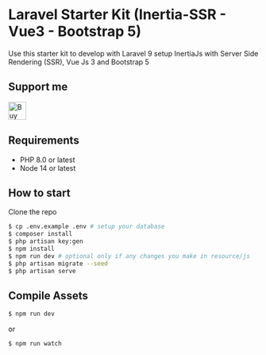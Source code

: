 # Laravel Starter Kit (Inertia-SSR - Vue3 - Bootstrap 5)

Use this starter kit to develop with Laravel 9 setup InertiaJs with Server Side Rendering (SSR), Vue Js 3 and Bootstrap 5

## Support me

<a href='https://ko-fi.com/J3J4BZD4N' target='_blank'><img height='36' style='border:0px;height:36px;' src='https://cdn.ko-fi.com/cdn/kofi2.png?v=3' border='0' alt='Buy Me a Coffee at ko-fi.com' /></a>

## Requirements

* PHP 8.0 or latest
* Node 14 or latest

## How to start 
Clone the repo 
```bash
$ cp .env.example .env # setup your database
$ composer install
$ php artisan key:gen
$ npm install
$ npm run dev # optional only if any changes you make in resource/js
$ php artisan migrate --seed
$ php artisan serve
```

## Compile Assets

```bash
$ npm run dev
```

or

```bash
$ npm run watch
```
